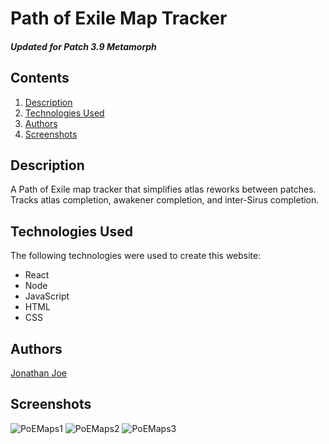 # Path of Exile Map Tracker

##### Updated for Patch 3.9 Metamorph

Contents
---
1. [Description](https://github.com/JonathanDonJoe/poe-map-app#Description)
2. [Technologies Used](https://github.com/JonathanDonJoe/poe-map-app#Technologies-Used)
3. [Authors](https://github.com/JonathanDonJoe/poe-map-app#Authors)
4. [Screenshots](https://github.com/JonathanDonJoe/poe-map-app#Screenshots)


Description
---
A Path of Exile map tracker that simplifies atlas reworks between patches.  Tracks atlas completion, awakener completion, and inter-Sirus completion.

Technologies Used
---
The following technologies were used to create this website:
* React
* Node
* JavaScript
* HTML
* CSS

Authors
---
[Jonathan Joe](https://github.com/JonathanDonJoe)  

Screenshots
---
![PoEMaps1](https://i.imgur.com/Oe125us.png)
![PoEMaps2](https://i.imgur.com/nFTLuBB.png)
![PoEMaps3](https://i.imgur.com/WUAOH5L.png)